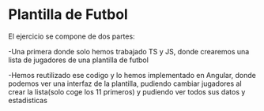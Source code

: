 # Plantilla de Futbol

El ejercicio se compone de dos partes:

  -Una primera donde solo hemos trabajado TS y JS, donde crearemos una lista de jugadores de una plantilla de futbol
  
  -Hemos reutilizado ese codigo y lo hemos implementado en Angular, donde podemos ver una interfaz de la plantilla, pudiendo cambiar jugadores
   al crear la lista(solo coge los 11 primeros) y pudiendo ver todos sus datos y estadisticas
   
